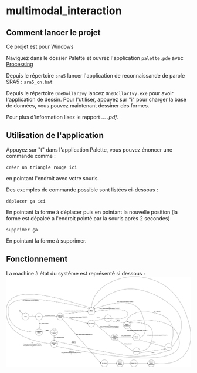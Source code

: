 # multimodal_interaction

## Comment lancer le projet
Ce projet est pour Windows

Naviguez dans le dossier Palette et ouvrez l'application `palette.pde` avec [Processing](https://processing.org/) 

Depuis le répertoire `sra5` lancer l'application de reconnaissande de parole SRA5 : `sra5_on.bat`

Depuis le répertoire `OneDollarIvy` lancez `OneDollarIvy.exe` pour avoir l'application de dessin.
Pour l'utiliser, appuyez sur "i" pour charger la base de données, vous pouvez maintenant dessiner des formes.

Pour plus d'information lisez le rapport *... .pdf*.


## Utilisation de l'application

Appuyez sur "t" dans l'application Palette, vous pouvez énoncer une commande comme : 
```
créer un triangle rouge ici
```
en pointant l'endroit avec votre souris.

Des exemples de commande possible sont listées ci-dessous :
```
déplacer ça ici
``` 
En pointant la forme à déplacer puis en pointant la nouvelle position (la forme est dépalcé a l'endroit pointé par la souris après 2 secondes)

```
supprimer ça
```
En pointant la forme à supprimer.

## Fonctionnement

La machine à état du système est représenté si dessous : <br />
![My Image](Machine_a_etat_de_l_application.png)